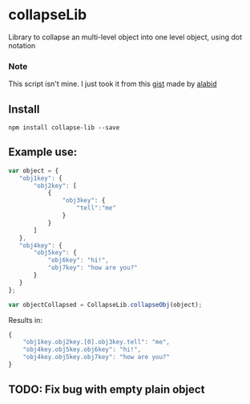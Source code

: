 # collapseLib
Library to collapse an multi-level object into one level object, using dot notation

### Note
This script isn't mine. I just took it from this [gist](https://gist.github.com/alabid/3154631) made by [alabid](https://github.com/alabid)

## Install
```
npm install collapse-lib --save
```

## Example use: 
 ```js
var object = {
	"obj1key": {
		"obj2key": [
			{
				"obj3key": {
					"tell":"me"
				}
			}
		]
	},
	"obj4key": {
		"obj5key": {
			"obj6key": "hi!",
			"obj7key": "how are you?"
		}
	}
};

var objectCollapsed = CollapseLib.collapseObj(object);
```

Results in:

```js
{
	"obj1key.obj2key.[0].obj3key.tell": "me",
	"obj4key.obj5key.obj6key": "hi!",
	"obj4key.obj5key.obj7key": "how are you?"
}
```

## TODO: Fix bug with empty plain object


